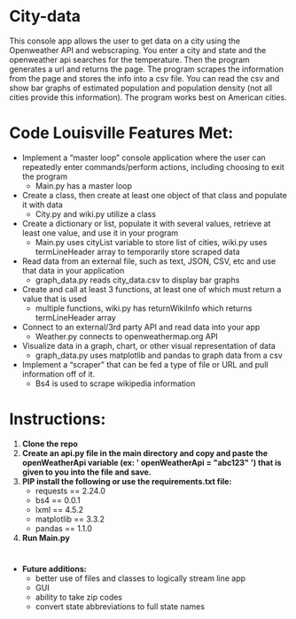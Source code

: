 # City-data

This console app allows the user to get data on a city using the Openweather API and webscraping. You enter a city and state and the openweather api searches for the temperature. Then the program generates a url and returns the page. The program scrapes the information from the page and stores the info into a csv file. You can read the csv and show bar graphs of estimated population and population density (not all cities provide this information).  The program works best on American cities.
#

# Code Louisville Features Met:

* Implement a “master loop” console application where the user can repeatedly enter commands/perform actions, including choosing to exit the program 
    * Main.py has a master loop 
* Create a class, then create at least one object of that class and populate it with data
    * City.py and wiki.py utilize a class
* Create a dictionary or list, populate it with several values, retrieve at least one value, and use it in your program
    * Main.py uses cityList variable to store list of cities, wiki.py uses termLineHeader array to temporarily store scraped data
* Read data from an external file, such as text, JSON, CSV, etc and use that data in your application
    * graph_data.py reads city_data.csv to display bar graphs
* Create and call at least 3 functions, at least one of which must return a value that is used
    * multiple functions, wiki.py has returnWikiInfo which returns termLineHeader array
* Connect to an external/3rd party API and read data into your app
    * Weather.py connects to openweathermap.org API
* Visualize data in a graph, chart, or other visual representation of data
    * graph_data.py uses matplotlib and pandas to graph data from a csv
* Implement a “scraper” that can be fed a type of file or URL and pull information off of it.
    * Bs4 is used to scrape wikipedia information




#
# Instructions:

1. **Clone the repo**
2. **Create an api.py file in the main directory and copy and paste the openWeatherApi variable (ex: ' openWeatherApi = "abc123" ') that is given to you into the file and save.**
3. **PIP install the following or use the requirements.txt file:**
    * requests == 2.24.0
    * bs4 == 0.0.1
    * lxml == 4.5.2
    * matplotlib == 3.3.2
    * pandas == 1.1.0
4. **Run Main.py**

#

* **Future additions:** 
    * better use of files and classes to logically stream line app
    * GUI
    * ability to take zip codes
    * convert state abbreviations to full state names
